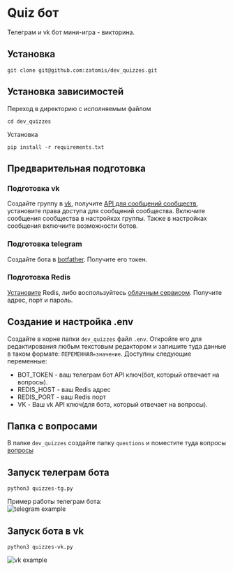 # Quiz бот

Телеграм и vk бот мини-игра - викторина.

## Установка

```commandline
git clone git@github.com:zatomis/dev_quizzes.git
```

## Установка зависимостей
Переход в директорию с исполняемым файлом

```commandline
cd dev_quizzes
```

Установка
```commandline
pip install -r requirements.txt
```

## Предварительная подготовка

### Подготовка vk

Создайте группу в [vk](vk.com), получите [API для сообщений сообществ](https://dev.vk.com/ru/api/community-messages/getting-started?ref=old_portal), установите права доступа для сообщений 
сообщества. Включите сообщения сообщества в настройках группы. Также в настройках сообщения включиите возможности ботов.  

### Подготовка telegram

Создайте бота в [botfather](https://t.me/BotFather). Получите его токен.

### Подготовка Redis
[Установите](https://timeweb.cloud/tutorials/redis/ustanovka-i-nastrojka-redis-dlya-raznyh-os) Redis, 
либо воспользуйтесь [облачным сервисом](https://redis.com). Получите адрес, порт и пароль.

## Создание и настройка .env

Создайте в корне папки `dev_quizzes` файл `.env`. Откройте его для редактирования любым текстовым редактором
и запишите туда данные в таком формате: `ПЕРЕМЕННАЯ=значение`.
Доступны следующие переменные:
- BOT_TOKEN - ваш телеграм бот API ключ(бот, который отвечает на вопросы).
- REDIS_HOST - ваш Redis адрес
- REDIS_PORT - ваш Redis порт 
- VK - Ваш vk API ключ(для бота, который отвечает на вопросы).

## Папка с вопросами
В папке `dev_quizzes` создайте папку `questions` и поместите туда вопросы
[вопросы](https://dvmn.org/media/modules_dist/quiz-questions.zip)

## Запуск телеграм бота

```commandline
python3 quizzes-tg.py 
```

Пример работы телеграм бота:  
![telegram example](https://dvmn.org/filer/canonical/1569215494/324/)


## Запуск бота в vk

```commandline
python3 quizzes-vk.py
```

![vk example](https://dvmn.org/filer/canonical/1569215498/325/)
